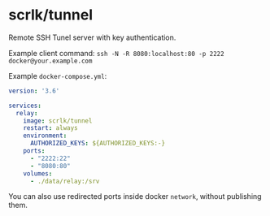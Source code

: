 # scrlk/tunnel
Remote SSH Tunel server with key authentication.

Example client command: `ssh -N -R 8080:localhost:80 -p 2222 docker@your.example.com`

Example `docker-compose.yml`:

``` yml
version: '3.6'

services:
  relay:
    image: scrlk/tunnel
    restart: always
    environment:
      AUTHORIZED_KEYS: ${AUTHORIZED_KEYS:-}
    ports:
      - "2222:22"
      - "8080:80"
    volumes:
      - ./data/relay:/srv
```

You can also use redirected ports inside docker `network`, without publishing them.
